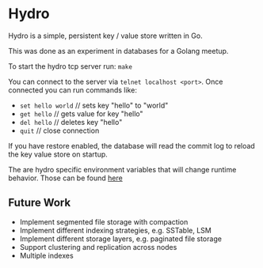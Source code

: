 # Hydro

Hydro is a simple, persistent key / value store written in Go.

This was done as an experiment in databases for a Golang meetup.

To start the hydro tcp server run: `make`

You can connect to the server via `telnet localhost <port>`. Once connected you can run commands like:

- `set hello world` // sets key "hello" to "world"
- `get hello` // gets value for key "hello"
- `del hello` // deletes key "hello"
- `quit` // close connection

If you have restore enabled, the database will read the commit log to reload the key value store on startup.

The are hydro specific environment variables that will change runtime behavior. Those can be found [here](https://github.com/ryansann/hydro/blob/master/.envrc)

## Future Work

- Implement segmented file storage with compaction
- Implement different indexing strategies, e.g. SSTable, LSM
- Implement different storage layers, e.g. paginated file storage
- Support clustering and replication across nodes
- Multiple indexes
